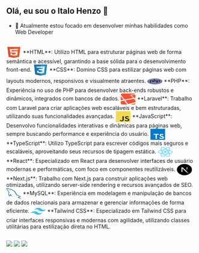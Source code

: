 ##  Olá, eu sou o Italo Henzo 👋
- 👀 Atualmente estou focado em desenvolver minhas habilidades como  Web Developer
  
<div style="display: inline_block"><br>
  <img align="center" alt="HTML" height="30" width="40" src="https://raw.githubusercontent.com/devicons/devicon/master/icons/html5/html5-original.svg"> **HTML**: Utilizo HTML para estruturar páginas web de forma semântica e acessível, garantindo a base sólida para o desenvolvimento front-end. <img align="center" alt="CSS" height="30" width="40" src="https://raw.githubusercontent.com/devicons/devicon/master/icons/css3/css3-original.svg"> **CSS**: Domino CSS para estilizar páginas web com layouts modernos, responsivos e visualmente atraentes. <img align="center" alt="PHP" height="30" width="40" src="https://raw.githubusercontent.com/devicons/devicon/master/icons/php/php-original.svg"> **PHP**: Experiência no uso de PHP para desenvolver back-ends robustos e dinâmicos, integrados com bancos de dados. <img align="center" alt="Laravel" height="30" width="40" src="https://raw.githubusercontent.com/devicons/devicon/master/icons/laravel/laravel-plain.svg"> **Laravel**: Trabalho com Laravel para criar aplicações web escaláveis e bem estruturadas, utilizando suas funcionalidades avançadas. <img align="center" alt="JavaScript" height="30" width="40" src="https://raw.githubusercontent.com/devicons/devicon/master/icons/javascript/javascript-original.svg"> **JavaScript**: Desenvolvo funcionalidades interativas e dinâmicas para páginas web, sempre buscando performance e experiência do usuário. <img align="center" alt="TypeScript" height="30" width="40" src="https://raw.githubusercontent.com/devicons/devicon/master/icons/typescript/typescript-original.svg"> **TypeScript**: Utilizo TypeScript para escrever códigos mais seguros e escaláveis, aproveitando seus recursos de tipagem estática. <img align="center" alt="React" height="30" width="40" src="https://raw.githubusercontent.com/devicons/devicon/master/icons/react/react-original.svg"> **React**: Especializado em React para desenvolver interfaces de usuário modernas e performáticas, com foco em componentes reutilizáveis. <img align="center" alt="Next.js" height="30" width="40" src="https://raw.githubusercontent.com/devicons/devicon/master/icons/nextjs/nextjs-original.svg"> **Next.js**: Trabalho com Next.js para construir aplicações web otimizadas, utilizando server-side rendering e recursos avançados de SEO. <img align="center" alt="MySQL" height="30" width="40" src="https://raw.githubusercontent.com/devicons/devicon/master/icons/mysql/mysql-original.svg"> **MySQL**: Experiência em modelagem e manipulação de bancos de dados relacionais para armazenar e gerenciar informações de forma eficiente.
<img align="center" alt="Tailwind" height="30" width="40" src="https://raw.githubusercontent.com/devicons/devicon/master/icons/tailwindcss/tailwindcss-plain.svg"> **Tailwind CSS**: Especializado em Tailwind CSS para criar interfaces responsivas e modernas com agilidade, utilizando classes utilitárias para estilização direta no HTML.
</div>

##

<div> 
  <a href="https://www.instagram.com/henzo_italo" target="_blank"><img src="https://img.shields.io/badge/-Instagram-%23E4405F?style=for-the-badge&logo=instagram&logoColor=white" target="_blank"></a>
  <a href = "mailto:italohenzo1@gmail.com"><img src="https://img.shields.io/badge/-Gmail-%23333?style=for-the-badge&logo=gmail&logoColor=white" target="_blank"></a>
  <a href="https://www.linkedin.com/in/%C3%ADtalo-henzo-gomes-ferreira-62a774204/" target="_blank"><img src="https://img.shields.io/badge/-LinkedIn-%230077B5?style=for-the-badge&logo=linkedin&logoColor=white" target="_blank"></a> 
</div>
